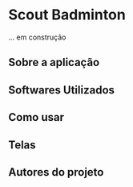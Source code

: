 # Scout Badminton

... em construção

## Sobre a aplicação



## Softwares Utilizados



## Como usar



## Telas



## Autores do projeto







